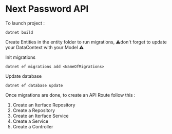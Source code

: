 # Next Password API 

To launch project : 

````
dotnet build 
````

Create Entities in the entity folder to run migrations, ⚠️don't forget to update your DataContext with your Model ⚠️

Init migrations

````
dotnet ef migrations add <NameOfMigrations>
```` 

Update database 

````
dotnet ef database update
````
Once migrations are done, to create an API Route follow this : 

1. Create an Iterface Repository
2. Create a Repository
3. Create an Iterface Service
4. Create a Service
5. Create a Controller
